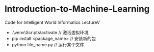# Introduction-to-Machine-Learning
Code for Intelligent World Informatics LectureⅤ


* .\venv\Scripts\activate // 激活虚拟环境
* pip install <package_name> // 安装新的包 
* python file_name.py // 运行某个文件
